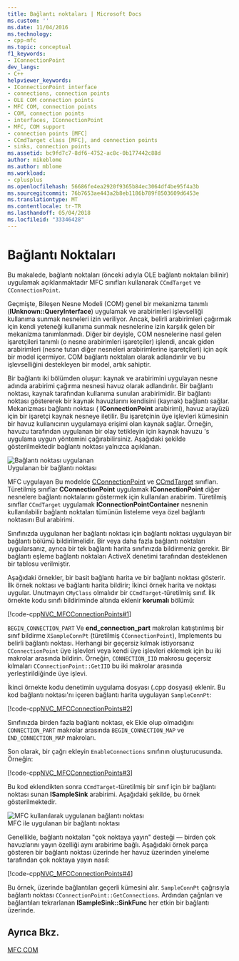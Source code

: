 ```yaml
---
title: Bağlantı noktaları | Microsoft Docs
ms.custom: ''
ms.date: 11/04/2016
ms.technology:
- cpp-mfc
ms.topic: conceptual
f1_keywords:
- IConnectionPoint
dev_langs:
- C++
helpviewer_keywords:
- IConnectionPoint interface
- connections, connection points
- OLE COM connection points
- MFC COM, connection points
- COM, connection points
- interfaces, IConnectionPoint
- MFC, COM support
- connection points [MFC]
- CCmdTarget class [MFC], and connection points
- sinks, connection points
ms.assetid: bc9fd7c7-8df6-4752-ac8c-0b177442c88d
author: mikeblome
ms.author: mblome
ms.workload:
- cplusplus
ms.openlocfilehash: 56686fe4ea2920f9365b84ec3064df4be95f4a3b
ms.sourcegitcommit: 76b7653ae443a2b8eb1186b789f8503609d6453e
ms.translationtype: MT
ms.contentlocale: tr-TR
ms.lasthandoff: 05/04/2018
ms.locfileid: "33346428"
---
```

# <a name="connection-points"></a>Bağlantı Noktaları
Bu makalede, bağlantı noktaları (önceki adıyla OLE bağlantı noktaları bilinir) uygulamak açıklanmaktadır MFC sınıfları kullanarak `CCmdTarget` ve `CConnectionPoint`.  
  
 Geçmişte, Bileşen Nesne Modeli (COM) genel bir mekanizma tanımlı (**IUnknown::QueryInterface**) uygulamak ve arabirimleri işlevselliği kullanıma sunmak nesneleri izin veriliyor. Ancak, belirli arabirimleri çağırmak için kendi yeteneği kullanıma sunmak nesnelerine izin karşılık gelen bir mekanizma tanımlanmadı. Diğer bir deyişle, COM nesnelerine nasıl gelen işaretçileri tanımlı (o nesne arabirimleri işaretçiler) işlendi, ancak giden arabirimleri (nesne tutan diğer nesneleri arabirimlerine işaretçileri) için açık bir model içermiyor. COM bağlantı noktaları olarak adlandırılır ve bu işlevselliğini destekleyen bir model, artık sahiptir.  
  
 Bir bağlantı iki bölümden oluşur: kaynak ve arabirimini uygulayan nesne adında arabirimi çağırma nesnesi havuz olarak adlandırılır. Bir bağlantı noktası, kaynak tarafından kullanıma sunulan arabirimidir. Bir bağlantı noktası göstererek bir kaynak havuzlarını kendisini (kaynak) bağlantı sağlar. Mekanizması bağlantı noktası ( **IConnectionPoint** arabirimi), havuz arayüzü için bir işaretçi kaynak nesneye iletilir. Bu işaretçinin üye işlevleri kümesinin bir havuz kullanıcının uygulamaya erişimi olan kaynak sağlar. Örneğin, havuzu tarafından uygulanan bir olay tetikleyin için kaynak havuzu 's uygulama uygun yöntemini çağırabilirsiniz. Aşağıdaki şekilde gösterilmektedir bağlantı noktası yalnızca açıklanan.  
  
 ![Bağlantı noktası uygulanan](../mfc/media/vc37lh1.gif "vc37lh1")  
Uygulanan bir bağlantı noktası  
  
 MFC uygulayan Bu modelde [CConnectionPoint](../mfc/reference/cconnectionpoint-class.md) ve [CCmdTarget](../mfc/reference/ccmdtarget-class.md) sınıfları. Türetilmiş sınıflar **CConnectionPoint** uygulamak **IConnectionPoint** diğer nesnelere bağlantı noktalarını göstermek için kullanılan arabirim. Türetilmiş sınıflar `CCmdTarget` uygulamak **IConnectionPointContainer** nesnenin kullanılabilir bağlantı noktaları tümünün listeleme veya özel bağlantı noktasını Bul arabirimi.  
  
 Sınıfınızda uygulanan her bağlantı noktası için bağlantı noktası uygulayan bir bağlantı bölümü bildirilmelidir. Bir veya daha fazla bağlantı noktaları uygularsanız, ayrıca bir tek bağlantı harita sınıfınızda bildirmeniz gerekir. Bir bağlantı eşleme bağlantı noktaları ActiveX denetimi tarafından desteklenen bir tablosu verilmiştir.  
  
 Aşağıdaki örnekler, bir basit bağlantı harita ve bir bağlantı noktası gösterir. İlk örnek noktası ve bağlantı harita bildirir; İkinci örnek harita ve noktası uygular. Unutmayın `CMyClass` olmalıdır bir `CCmdTarget`-türetilmiş sınıf. İlk örnekte kodu sınıfı bildiriminde altında eklenir **korumalı** bölümü:  
  
 [!code-cpp[NVC_MFCConnectionPoints#1](../mfc/codesnippet/cpp/connection-points_1.h)]  
  
 `BEGIN_CONNECTION_PART` Ve **end_connectıon_part** makroları katıştırılmış bir sınıf bildirme `XSampleConnPt` (türetilmiş `CConnectionPoint`), Implements bu belirli bağlantı noktası. Herhangi bir geçersiz kılmak istiyorsanız `CConnectionPoint` üye işlevleri veya kendi üye işlevleri eklemek için bu iki makrolar arasında bildirin. Örneğin, `CONNECTION_IID` makrosu geçersiz kılmaları `CConnectionPoint::GetIID` bu iki makrolar arasında yerleştirildiğinde üye işlevi.  
  
 İkinci örnekte kodu denetimin uygulama dosyası (.cpp dosyası) eklenir. Bu kod bağlantı noktası'nı içeren bağlantı harita uygulayan `SampleConnPt`:  
  
 [!code-cpp[NVC_MFCConnectionPoints#2](../mfc/codesnippet/cpp/connection-points_2.cpp)]  
  
 Sınıfınızda birden fazla bağlantı noktası, ek Ekle olup olmadığını `CONNECTION_PART` makrolar arasında `BEGIN_CONNECTION_MAP` ve `END_CONNECTION_MAP` makroları.  
  
 Son olarak, bir çağrı ekleyin `EnableConnections` sınıfının oluşturucusunda. Örneğin:  
  
 [!code-cpp[NVC_MFCConnectionPoints#3](../mfc/codesnippet/cpp/connection-points_3.cpp)]  
  
 Bu kod eklendikten sonra `CCmdTarget`-türetilmiş bir sınıf için bir bağlantı noktası sunan **ISampleSink** arabirimi. Aşağıdaki şekilde, bu örnek gösterilmektedir.  
  
 ![MFC kullanılarak uygulanan bağlantı noktası](../mfc/media/vc37lh2.gif "vc37lh2")  
MFC ile uygulanan bir bağlantı noktası  
  
 Genellikle, bağlantı noktaları "çok noktaya yayın" desteği — birden çok havuzlarını yayın özelliği aynı arabirime bağlı. Aşağıdaki örnek parça gösteren bir bağlantı noktası üzerinde her havuz üzerinden yineleme tarafından çok noktaya yayın nasıl:  
  
 [!code-cpp[NVC_MFCConnectionPoints#4](../mfc/codesnippet/cpp/connection-points_4.cpp)]  
  
 Bu örnek, üzerinde bağlantıları geçerli kümesini alır. `SampleConnPt` çağrısıyla bağlantı noktası `CConnectionPoint::GetConnections`. Ardından çağrıları ve bağlantıları tekrarlanan **ISampleSink::SinkFunc** her etkin bir bağlantı üzerinde.  
  
## <a name="see-also"></a>Ayrıca Bkz.  
 [MFC COM](../mfc/mfc-com.md)

